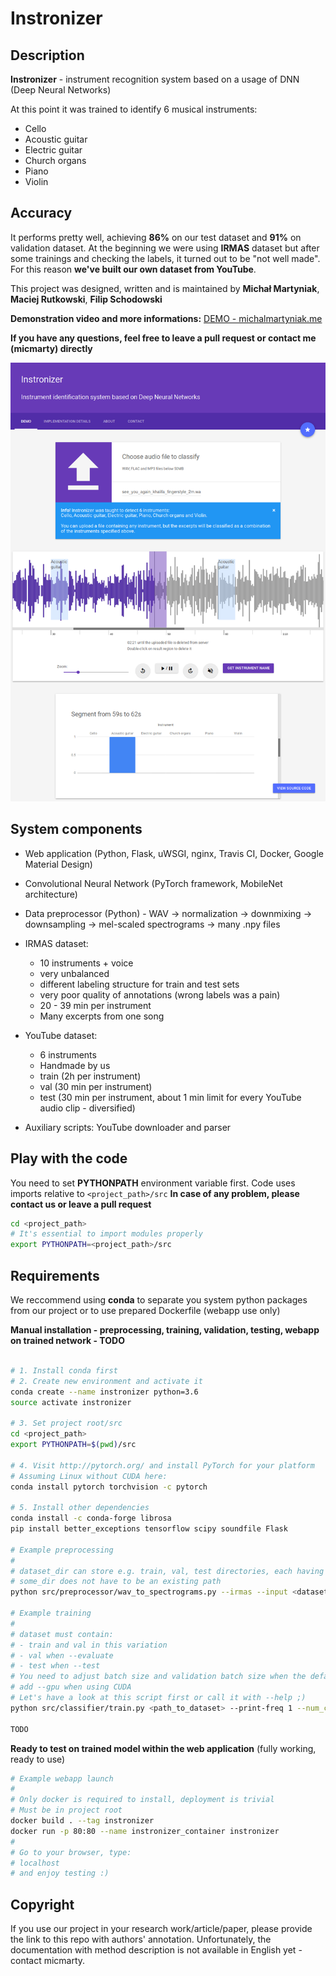 # Instronizer

## Description

**Instronizer** - instrument recognition system based on a usage of DNN (Deep Neural Networks)

At this point it was trained to identify 6 musical instruments:
- Cello
- Acoustic guitar
- Electric guitar
- Church organs
- Piano
- Violin

## Accuracy

It performs pretty well, achieving **86%** on our test dataset and **91%** on validation dataset.
At the beginning we were using **IRMAS** dataset but after some trainings and checking the labels, it turned out to be "not well made".
For this reason **we've built our own dataset from YouTube**.


This project was designed, written and is maintained by **Michał Martyniak**, **Maciej Rutkowski**, **Filip Schodowski**

**Demonstration video and more informations:**
[DEMO - michalmartyniak.me](http://michalmartyniak.me/recent_projects.html)

**If you have any questions, feel free to leave a pull request or contact me (micmarty) directly**

![Instronizer webapp screenshot](docs/instronizer-webapp.png)

## System components

- Web application (Python, Flask, uWSGI, nginx, Travis CI, Docker, Google Material Design)

- Convolutional Neural Network (PyTorch framework, MobileNet architecture)

- Data preprocessor (Python) - WAV -> normalization -> downmixing -> downsampling -> mel-scaled spectrograms -> many .npy files

- IRMAS dataset:
    - 10 instruments + voice
    - very unbalanced
    - different labeling structure for train and test sets
    - very poor quality of annotations (wrong labels was a pain)
    - 20 - 39 min per instrument
    - Many excerpts from one song

- YouTube dataset: 
    - 6 instruments
    - Handmade by us
    - train (2h per instrument)
    - val (30 min per instrument)
    - test (30 min per instrument, about 1 min limit for every YouTube audio clip - diversified)

- Auxiliary scripts: YouTube downloader and parser


## Play with the code

You need to set **PYTHONPATH** environment variable first.
Code uses imports relative to ```<project_path>/src```
**In case of any problem, please contact us or leave a pull request**
```bash
cd <project_path>
# It's essential to import modules properly
export PYTHONPATH=<project_path>/src
```

## Requirements

We reccommend using **conda** to separate you system python packages from our project or to use prepared Dockerfile (webapp use only)

**Manual installation - preprocessing, training, validation, testing, webapp on trained network - TODO**
```bash

# 1. Install conda first 
# 2. Create new environment and activate it
conda create --name instronizer python=3.6 
source activate instronizer

# 3. Set project root/src
cd <project_path>
export PYTHONPATH=$(pwd)/src

# 4. Visit http://pytorch.org/ and install PyTorch for your platform
# Assuming Linux without CUDA here:
conda install pytorch torchvision -c pytorch

# 5. Install other dependencies
conda install -c conda-forge librosa
pip install better_exceptions tensorflow scipy soundfile Flask

# Example preprocessing
#
# dataset_dir can store e.g. train, val, test directories, each having directories for each class, containing WAV excerpts
# some_dir does not have to be an existing path
python src/preprocessor/wav_to_spectrograms.py --irmas --input <dataset_dir> --output-dir <some_dir>

# Example training
#
# dataset must contain:
# - train and val in this variation
# - val when --evaluate
# - test when --test
# You need to adjust batch size and validation batch size when the default values are too small or too big
# add --gpu when using CUDA
# Let's have a look at this script first or call it with --help ;)
python src/classifier/train.py <path_to_dataset> --print-freq 1 --num_classes 6

TODO
```
**Ready to test on trained model within the web application**
(fully working, ready to use)

```bash
# Example webapp launch
#
# Only docker is required to install, deployment is trivial
# Must be in project root
docker build . --tag instronizer
docker run -p 80:80 --name instronizer_container instronizer
# 
# Go to your browser, type: 
# localhost
# and enjoy testing :)
```
## Copyright

If you use our project in your research work/article/paper, please provide the link to this repo with authors' annotation.
Unfortunately, the documentation with method description is not available in English yet - contact micmarty.
